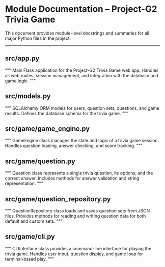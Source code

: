 # Module Documentation – Project-G2 Trivia Game

This document provides module-level docstrings and summaries for all major Python files in the project.

---

## src/app.py
"""
Main Flask application for the Project-G2 Trivia Game web app.
Handles all web routes, session management, and integration with the database and game logic.
"""

## src/models.py
"""
SQLAlchemy ORM models for users, question sets, questions, and game results.
Defines the database schema for the trivia game.
"""

## src/game/game_engine.py
"""
GameEngine class manages the state and logic of a trivia game session.
Handles question loading, answer checking, and score tracking.
"""

## src/game/question.py
"""
Question class represents a single trivia question, its options, and the correct answer.
Includes methods for answer validation and string representation.
"""

## src/game/question_repository.py
"""
QuestionRepository class loads and saves question sets from JSON files.
Provides methods for reading and writing question data for both default and custom sets.
"""

## src/game/cli.py
"""
CLIInterface class provides a command-line interface for playing the trivia game.
Handles user input, question display, and game loop for terminal-based play.
"""
